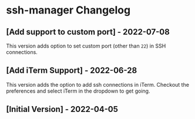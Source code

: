 # ssh-manager Changelog

## [Add support to custom port] - 2022-07-08
This version adds option to set custom port (other than `22`) in SSH connections.

## [Add iTerm Support] - 2022-06-28
This version adds the option to add ssh connections in iTerm. 
Checkout the preferences and select iTerm in the dropdown to get going.

## [Initial Version] - 2022-04-05
